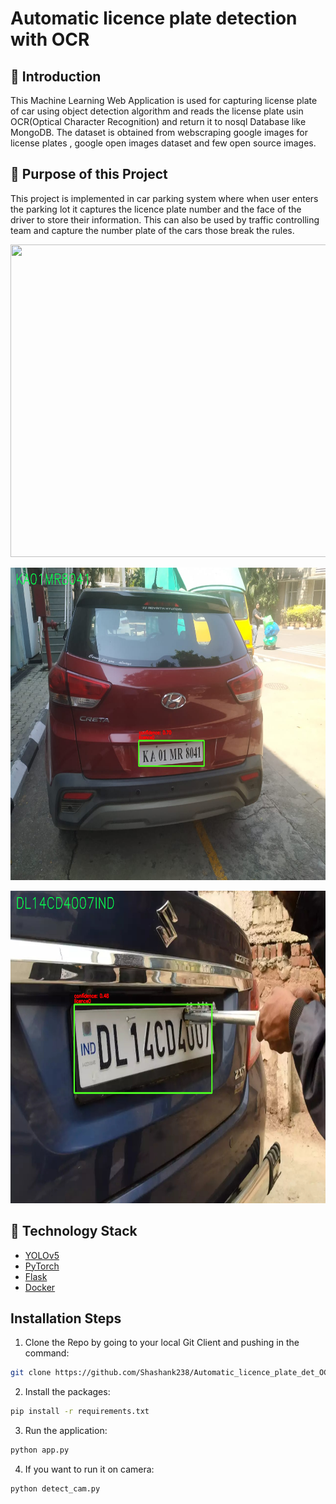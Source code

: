 # Automatic licence plate detection with OCR

## 📌 Introduction
This Machine Learning Web Application is used for capturing license plate of car using object detection algorithm and reads the license plate usin OCR(Optical Character Recognition) and return it to nosql Database like MongoDB. 
The dataset is obtained from webscraping google images for license plates , google open images dataset and few open source images.

## 🎯 Purpose of this Project
This project is implemented in car parking system where when user enters the parking lot it captures the licence plate number and the face of the driver to store their information.
This can also be used by traffic controlling team and capture the number plate of the cars those break the rules.

<p align="center">
  <img width="900" height="500" src="images/demo.gif">
</p>

<p align="center">
  <img width="900" height="500" src="images/output_2.png">
</p>

<p align="center">
  <img width="900" height="500" src="images/output_1.png">
</p>

## 🏁 Technology Stack

* [YOLOv5](https://github.com/ultralytics/yolov5)
* [PyTorch](https://pytorch.org/)
* [Flask](https://github.com/pallets/flask)
* [Docker](https://www.docker.com/)

## Installation Steps
1. Clone the Repo by going to your local Git Client and pushing in the command:
```sh
git clone https://github.com/Shashank238/Automatic_licence_plate_det_OCR
```
2. Install the packages:
```sh
pip install -r requirements.txt
```
3. Run the application:
```sh
python app.py
```
4. If you want to run it on camera:
```sh
python detect_cam.py
```





